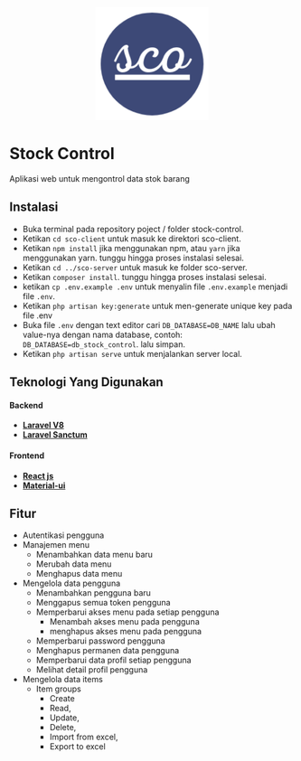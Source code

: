 <p align="center"><img src="https://raw.githubusercontent.com/saiful-akbar/stock-control/main/sco-client/public/static/images/logo/logo-light-1.png?token=ARIS262XDQ3A7L5GH3UJTQLAC3QI6" width="200"></p>

# Stock Control
Aplikasi web untuk mengontrol data stok barang

## Instalasi
- Buka terminal pada repository poject / folder stock-control.
- Ketikan `cd sco-client` untuk masuk ke direktori sco-client.
- Ketikan `npm install` jika menggunakan npm, atau `yarn` jika menggunakan yarn. tunggu hingga proses instalasi selesai.
- Ketikan `cd ../sco-server` untuk masuk ke folder sco-server.
- Ketikan `composer install`. tunggu hingga proses instalasi selesai.
- ketikan `cp .env.example .env` untuk menyalin file `.env.example` menjadi file `.env`.
- Ketikan `php artisan key:generate` untuk men-generate unique key pada file .env
- Buka file `.env` dengan text editor cari `DB_DATABASE=DB_NAME` lalu ubah value-nya dengan nama database, contoh: `DB_DATABASE=db_stock_control`. lalu simpan.
- Ketikan `php artisan serve` untuk menjalankan server local.

## Teknologi Yang Digunakan
#### Backend
- **[Laravel V8](https://laravel.com/docs/8.x)**
- **[Laravel Sanctum](https://laravel.com/docs/8.x/sanctum)** 
#### Frontend
- **[React js](https://reactjs.org/)**
- **[Material-ui](https://material-ui.com/)**

## Fitur
- Autentikasi pengguna
- Manajemen menu
  - Menambahkan data menu baru
  - Merubah data menu
  - Menghapus data menu
- Mengelola data pengguna
  - Menambahkan pengguna baru
  - Menggapus semua token pengguna
  - Memperbarui akses menu pada setiap pengguna
    - Menambah akses menu pada pengguna
    - menghapus akses menu pada pengguna  
  - Memperbarui password pengguna
  - Menghapus permanen data pengguna
  - Memperbarui data profil setiap pengguna
  - Melihat detail profil pengguna
- Mengelola data items
  - Item groups
    - Create
    - Read,
    - Update,
    - Delete,
    - Import from excel,
    - Export to excel

